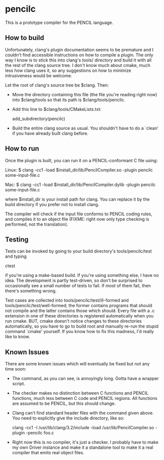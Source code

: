 pencilc
=======

This is a prototype compiler for the PENCIL language.

How to build
------------

Unfortunately, clang's plugin documentation seems to be premature and I
couldn't find accessible instructions on how to compile a plugin.  The only way
I know is to stick this into clang's tools/ directory and build it with all the
rest of the clang source tree.  I don't know much about cmake, much less how
clang uses it, so any suggestions on how to minimize intrusiveness would be
welcome.

Let the root of clang's source tree be $clang.  Then:

  - Move the directory containing this file (the file you're reading right now)
    into $clang/tools so that its path is $clang/tools/pencilc.

  - Add this line to $clang/tools/CMakeLists.txt:

      add_subdirectory(pencilc)

  - Build the entire clang source as usual.  You shouldn't have to do a `clean'
    if you have already built clang before.


How to run
----------

Once the plugin is built, you can run it on a PENCIL-conformant C file using:

Linux:
$ clang -cc1 -load $install_dir/lib/PencilCompiler.so -plugin pencilc some-input-file.c

Mac:
$ clang -cc1 -load $install_dir/lib/PencilCompiler.dylib -plugin pencilc some-input-file.c

where $install_dir is your install path for clang.  You can replace it by the
build directory if you prefer not to install clang.

The compiler will check if the input file conforms to PENCIL coding rules, and
compiles it to an object file (FIXME: right now only type checking is performed,
not the translation).


Testing
-------

Tests can be invoked by going to your build directory's tools/pencilc/test and
typing

  ctest

if you're using a make-based build.  If you're using something else, I have no
idea.  The development is partly test-driven, so don't be surprised to
occasionally see a small number of tests to fail.  If *most* of them fail, then
there's something wrong.

Test cases are collected into tools/pencilc/test/ill-formed and
tools/pencilc/test/well-formed; the former contains programs that should not
compile and the latter contains those which should.  Every file with a .c
extension in one of these directories is registered automatically when you run
cmake.  BUT, cmake doesn't notice changes to these directories automatically,
so you have to go to build root and manually re-run the stupid command `cmake'
yourself.  If you know how to fix this madness, I'd really like to know.



Known Issues
------------

There are some known issues which will eventually be fixed but not any time
soon:

  - The command, as you can see, is annoyingly long.  Gotta have a wrapper script.

  - The checker makes no distinction between C functions and PENCIL functions, much less between C code and PENCIL regions.  All functions are assumed to be PENCIL, but this should change.

  - Clang can't find standard header files with the command given above.  You
    need to explicitly give the include directory, like so:

      clang -cc1 -I /usr/lib/clang/3.2/include -load /usr/lib/PencilCompiler.so -plugin -pencilc foo.c

  - Right now this is no compiler, it's just a checker.  I probably have to
    make my own Driver instance and make it a standalone tool to make it a real
    compiler that emits real object files.
